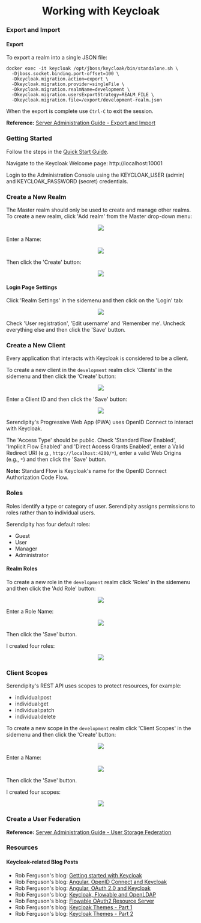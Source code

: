 <h1 align="center">Working with Keycloak</h1>

### Export and Import

#### Export

To export a realm into a single JSON file:

```
docker exec -it keycloak /opt/jboss/keycloak/bin/standalone.sh \
  -Djboss.socket.binding.port-offset=100 \
  -Dkeycloak.migration.action=export \
  -Dkeycloak.migration.provider=singleFile \
  -Dkeycloak.migration.realmName=development \
  -Dkeycloak.migration.usersExportStrategy=REALM_FILE \
  -Dkeycloak.migration.file=/export/development-realm.json
```

When the export is complete use `Ctrl-C` to exit the session.

**Reference:** [Server Administration Guide - Export and Import](https://www.keycloak.org/docs/latest/server_admin/index.html#_export_import)

### Getting Started

Follow the steps in the [Quick Start Guide](https://github.com/Robinyo/serendipity-api/blob/master/projects/spring-boot/docs/developer/quick-start-guide.md).

Navigate to the Keycloak Welcome page: http://localhost:10001

Login to the Administration Console using the KEYCLOAK_USER (admin) and KEYCLOAK_PASSWORD (secret) credentials.

### Create a New Realm

The Master realm should only be used to create and manage other realms. To create a new realm, click 'Add realm' from the Master drop-down menu:

<p align="center">
  <img src="https://github.com/Robinyo/serendipity-api/blob/master/projects/spring-boot/docs/screen-shots/master-drop-down-menu.png">
</p>

Enter a Name:

<p align="center">
  <img src="https://github.com/Robinyo/serendipity-api/blob/master/projects/spring-boot/docs/screen-shots/add-realm.png">
</p>

Then click the 'Create' button:

<p align="center">
  <img src="https://github.com/Robinyo/serendipity-api/blob/master/projects/spring-boot/docs/screen-shots/development-realm.png">
</p>

#### Login Page Settings

Click 'Realm Settings' in the sidemenu and then click on the 'Login' tab:

<p align="center">
  <img src="https://github.com/Robinyo/serendipity-api/blob/master/projects/spring-boot/docs/screen-shots/realm-settings-login.png">
</p>

Check 'User registration', 'Edit username' and 'Remember me'. Uncheck everything else and then click the 'Save' button.

### Create a New Client

Every application that interacts with Keycloak is considered to be a client.

To create a new client in the `development` realm click 'Clients' in the sidemenu and then click the 'Create' button:

<p align="center">
  <img src="https://github.com/Robinyo/serendipity-api/blob/master/projects/spring-boot/docs/screen-shots/add-client.png">
</p>

Enter a Client ID and then click the 'Save' button:

<p align="center">
  <img src="https://github.com/Robinyo/serendipity-api/blob/master/projects/spring-boot/docs/screen-shots/clients-settings.png">
</p>

Serendipity's Progressive Web App (PWA) uses OpenID Connect to interact with Keycloak.
 
The 'Access Type' should be public. Check 'Standard Flow Enabled', 'Implicit Flow Enabled' and 'Direct Access Grants 
Enabled', enter a Valid Redirect URI (e.g., `http://localhost:4200/*`), enter a valid Web Origins (e.g., `*`) and then click the 'Save' button.

**Note:** Standard Flow is Keycloak's name for the OpenID Connect Authorization Code Flow.

### Roles

Roles identify a type or category of user. Serendipity assigns permissions to roles rather than to individual users. 

Serendipity has four default roles:

* Guest
* User
* Manager
* Administrator

#### Realm Roles

To create a new role in the `development` realm click 'Roles' in the sidemenu and then click the 'Add Role' button:

<p align="center">
  <img src="https://github.com/Robinyo/serendipity-api/blob/master/projects/spring-boot/docs/screen-shots/roles-add-role.png">
</p>

Enter a Role Name:

<p align="center">
  <img src="https://github.com/Robinyo/serendipity-api/blob/master/projects/spring-boot/docs/screen-shots/add-role.png">
</p>

Then click the 'Save' button.

I created four roles:

<p align="center">
  <img src="https://github.com/Robinyo/serendipity-api/blob/master/projects/spring-boot/docs/screen-shots/realm-roles.png">
</p>

### Client Scopes

Serendipity's REST API uses scopes to protect resources, for example:

* individual:post
* individual:get
* individual:patch
* individual:delete

To create a new scope in the `development` realm click 'Client Scopes' in the sidemenu and then click the 'Create' button:

<p align="center">
  <img src="https://github.com/Robinyo/serendipity-api/blob/master/projects/spring-boot/docs/screen-shots/client-scopes-create.png">
</p>

Enter a Name:

<p align="center">
  <img src="https://github.com/Robinyo/serendipity-api/blob/master/projects/spring-boot/docs/screen-shots/create-scope.png">
</p>

Then click the 'Save' button.

I created four scopes:

<p align="center">
  <img src="https://github.com/Robinyo/serendipity-api/blob/master/projects/spring-boot/docs/screen-shots/client-scopes.png">
</p>

### Create a User Federation

**Reference:** [Server Administration Guide - User Storage Federation](https://www.keycloak.org/docs/latest/server_admin/index.html#_user-storage-federation)

### Resources

#### Keycloak-related Blog Posts 

* Rob Ferguson's blog: [Getting started with Keycloak](https://robferguson.org/blog/2019/12/24/getting-started-with-keycloak/)
* Rob Ferguson's blog: [Angular, OpenID Connect and Keycloak](https://robferguson.org/blog/2019/12/29/angular-openid-connect-keycloak/)
* Rob Ferguson's blog: [Angular, OAuth 2.0 and Keycloak](https://robferguson.org/blog/2019/12/31/angular-oauth2-keycloak/)
* Rob Ferguson's blog: [Keycloak, Flowable and OpenLDAP](https://robferguson.org/blog/2020/01/03/keycloak-flowable-and-openldap/)
* Rob Ferguson's blog: [Flowable OAuth2 Resource Server](https://robferguson.org/blog/2020/02/05/flowable-oauth2-resource-server/)
* Rob Ferguson's blog: [Keycloak Themes - Part 1](https://robferguson.org/blog/2020/04/12/keycloak-themes-part-1/)
* Rob Ferguson's blog: [Keycloak Themes - Part 2](https://robferguson.org/blog/2020/04/17/keycloak-themes-part-2/)
